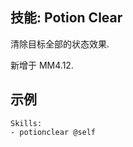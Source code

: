 技能: Potion Clear
--------------------------

清除目标全部的状态效果.

新增于 MM4.12.

示例
--------

    Skills:
    - potionclear @self

